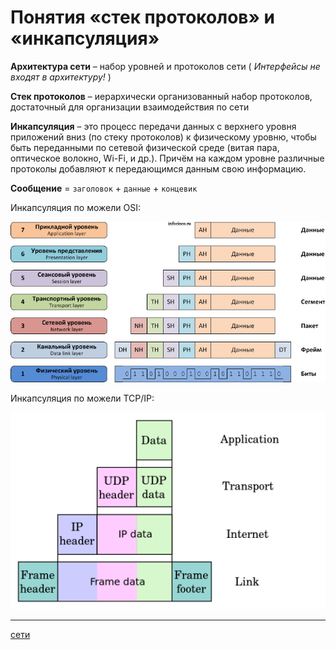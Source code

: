 # Понятия «стек протоколов» и «инкапсуляция»

 **Архитектура сети** – набор уровней и протоколов сети ( _Интерфейсы не входят в архитектуру!_ )

 **Стек протоколов** – иерархически организованный набор протоколов, достаточный для организации взаимодействия по сети

 **Инкапсуляция** – это процесс передачи данных с верхнего уровня приложений вниз (по стеку протоколов) к физическому уровню, чтобы быть переданными по сетевой физической среде (витая пара, оптическое волокно, Wi-Fi, и др.). Причём на каждом уровне различные протоколы добавляют к передающимся данным свою информацию.

 **Сообщение** \= `заголовок` + `данные` + `концевик` 

Инкапсуляция по можели OSI:

 [ ![](/images/f09456e3154a4895c4a3ca2f124eda76) ](https://camo.githubusercontent.com/b57b577e0fe97d01530305f81de2aba159c453b3/687474703a2f2f686162726173746f726167652e6f72672f66696c65732f3862332f3139362f6466352f38623331393664663537313434383339383861646163633366333561613461362e706e67) 

Инкапсуляция по можели TCP/IP:

 [ ![](/images/fea7066288c61c5ab2cf435506e2fc19) ](https://camo.githubusercontent.com/9e361f450e45f4bc56894628db708d5b1da0d907/687474703a2f2f686162726173746f726167652e6f72672f66696c65732f3665372f3531392f6163382f36653735313961633839353934376333393536373537333935336636386665322e706e67)

**********
[сети](/tags/%D1%81%D0%B5%D1%82%D0%B8.md)
